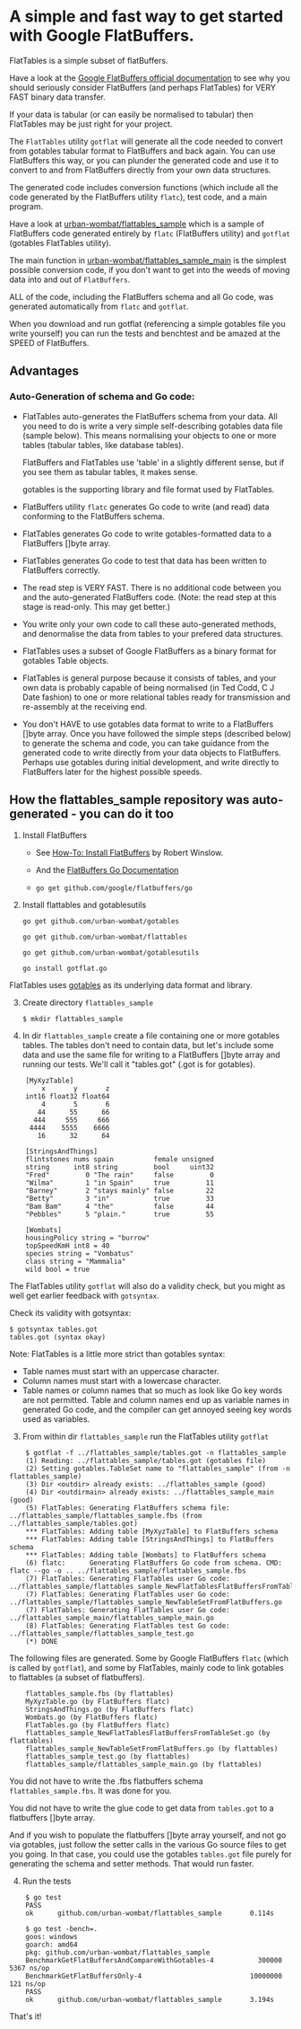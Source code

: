 # A simple and fast way to get started with Google FlatBuffers.

FlatTables is a simple subset of flatBuffers.

Have a look at the [Google FlatBuffers official documentation](https://google.github.io/flatbuffers) to see
why you should seriously consider FlatBuffers (and perhaps FlatTables) for VERY FAST binary
data transfer.

If your data is tabular (or can easily be normalised to tabular) then FlatTables may be just right for your project.

The `FlatTables` utility `gotflat` will generate all the code needed to convert from gotables tabular format to
FlatBuffers and back again. You can use FlatBuffers this way, or you can plunder the generated code and use it
to convert to and from FlatBuffers directly from your own data structures.

The generated code includes conversion functions (which include all the code generated by the FlatBuffers utility `flatc`),
test code, and a main program.

Have a look at [urban-wombat/flattables_sample](https://github.com/urban-wombat/flattables_sample) which
is a sample of FlatBuffers code generated entirely by `flatc` (FlatBuffers utility) and `gotflat` (gotables FlatTables utility).

The main function in [urban-wombat/flattables_sample_main](https://github.com/urban-wombat/flattables_sample_main)
is the simplest possible conversion code, if you don't want to get into the weeds of moving data into and out of `FlatBuffers`.

ALL of the code, including the FlatBuffers schema and all Go code, was generated automatically from `flatc` and `gotflat`.

When you download and run gotflat (referencing a simple gotables file you write yourself) you can run the tests
and benchtest and be amazed at the SPEED of FlatBuffers.

## Advantages

### Auto-Generation of schema and Go code:

* FlatTables auto-generates the FlatBuffers schema from your data.
  All you need to do is write a very simple self-describing gotables data file (sample below).
  This means normalising your objects to one or more tables (tabular tables, like database tables).

  FlatBuffers and FlatTables use 'table' in a slightly different sense, but if you see them as tabular
  tables, it makes sense.

  gotables is the supporting library and file format used by FlatTables.

* FlatBuffers utility `flatc` generates Go code to write (and read) data conforming to the FlatBuffers schema.

* FlatTables generates Go code to write gotables-formatted data to a FlatBuffers []byte array.

* FlatTables generates Go code to test that data has been written to FlatBuffers correctly.

* The read step is VERY FAST. There is no additional code between you and the auto-generated FlatBuffers code.
  (Note: the read step at this stage is read-only. This may get better.)

* You write only your own code to call these auto-generated methods, and denormalise the data from tables to
  your prefered data structures.

* FlatTables uses a subset of Google FlatBuffers as a binary format for gotables Table objects.

* FlatTables is general purpose because it consists of tables, and your own data is probably capable of being
  normalised (in Ted Codd, C J Date fashion) to one or more relational tables ready for transmission and re-assembly
  at the receiving end.

* You don't HAVE to use gotables data format to write to a FlatBuffers []byte array. Once you have followed the simple
steps (described below) to generate the schema and code, you can take guidance from the generated code
to write directly from your data objects to FlatBuffers. Perhaps use gotables during initial
development, and write directly to FlatBuffers later for the highest possible speeds.

## How the flattables_sample repository was auto-generated - you can do it too

1. Install FlatBuffers

    * See [How-To: Install FlatBuffers](https://rwinslow.com/posts/how-to-install-flatbuffers) by Robert Winslow.

    * And the [FlatBuffers Go Documentation](https://google.github.io/flatbuffers/flatbuffers_guide_use_go.html)

    * `go get github.com/google/flatbuffers/go`

2. Install flattables and gotablesutils

	`go get github.com/urban-wombat/gotables`

    `go get github.com/urban-wombat/flattables`

	`go get github.com/urban-wombat/gotablesutils`

    `go install gotflat.go`

FlatTables uses [gotables](https://github.com/urban-wombat/gotables) as its underlying data format and library.

3. Create directory `flattables_sample`

    `$ mkdir flattables_sample`

4. In dir `flattables_sample` create a file containing one or more gotables tables. The tables don't need to contain data,
but let's include some data and use the same file for writing to a FlatBuffers []byte array and running our tests.
We'll call it "tables.got" (.got is for gotables).

```
    [MyXyzTable]
        x       y       z
    int16 float32 float64
        4       5       6
       44      55      66
      444     555     666
     4444    5555    6666
       16      32      64
    
    [StringsAndThings]
    flintstones nums spain          female unsigned
    string      int8 string         bool     uint32
    "Fred"         0 "The rain"     false         0
    "Wilma"        1 "in Spain"     true         11
    "Barney"       2 "stays mainly" false        22
    "Betty"        3 "in"           true         33
    "Bam Bam"      4 "the"          false        44
    "Pebbles"      5 "plain."       true         55
    
    [Wombats]
    housingPolicy string = "burrow"
    topSpeedKmH int8 = 40
    species string = "Vombatus"
    class string = "Mammalia"
    wild bool = true
```

The FlatTables utility `gotflat` will also do a validity check, but you might as well get earlier feedback with `gotsyntax`.

Check its validity with gotsyntax:

    $ gotsyntax tables.got
    tables.got (syntax okay)


Note: FlatTables is a little more strict than gotables syntax:
* Table names must start with an uppercase character.
* Column names must start with a lowercase character.
* Table names or column names that so much as look like Go key words are not permitted. Table and column names end up as
variable names in generated Go code, and the compiler can get annoyed seeing key words used as variables.

3. From within dir `flattables_sample` run the FlatTables utility `gotflat`

```
    $ gotflat -f ../flattables_sample/tables.got -n flattables_sample
    (1) Reading: ../flattables_sample/tables.got (gotables file)
    (2) Setting gotables.TableSet name to "flattables_sample" (from -n flattables_sample)
    (3) Dir <outdir> already exists: ../flattables_sample (good)
    (4) Dir <outdirmain> already exists: ../flattables_sample_main (good)
    (5) FlatTables: Generating FlatBuffers schema file: ../flattables_sample/flattables_sample.fbs (from ../flattables_sample/tables.got)
    *** FlatTables: Adding table [MyXyzTable] to FlatBuffers schema
    *** FlatTables: Adding table [StringsAndThings] to FlatBuffers schema
    *** FlatTables: Adding table [Wombats] to FlatBuffers schema
    (6) flatc:      Generating FlatBuffers Go code from schema. CMD: flatc --go -o .. ../flattables_sample/flattables_sample.fbs
    (7) FlatTables: Generating FlatTables user Go code: ../flattables_sample/flattables_sample_NewFlatTablesFlatBuffersFromTableSet.go
    (7) FlatTables: Generating FlatTables user Go code: ../flattables_sample/flattables_sample_NewTableSetFromFlatBuffers.go
    (7) FlatTables: Generating FlatTables user Go code: ../flattables_sample_main/flattables_sample_main.go
    (8) FlatTables: Generating FlatTables test Go code: ../flattables_sample/flattables_sample_test.go
    (*) DONE
```

The following files are generated. Some by Google FlatBuffers `flatc` (which is called by `gotflat`), and some by FlatTables,
mainly code to link gotables to flattables (a subset of flatbuffers).

```
    flattables_sample.fbs (by flattables)
    MyXyzTable.go (by FlatBuffers flatc)
    StringsAndThings.go (by FlatBuffers flatc)
    Wombats.go (by FlatBuffers flatc)
    FlatTables.go (by FlatBuffers flatc)
    flattables_sample_NewFlatTablesFlatBuffersFromTableSet.go (by flattables)
    flattables_sample_NewTableSetFromFlatBuffers.go (by flattables)
    flattables_sample_test.go (by flattables)
    flattables_sample/flattables_sample_main.go (by flattables)
```

You did not have to write the .fbs flatbuffers schema `flattables_sample.fbs`. It was done for you.

You did not have to write the glue code to get data from `tables.got` to a flatbuffers []byte array.

And if you wish to populate the flatbuffers []byte array yourself, and not go via gotables, just
follow the setter calls in the various Go source files to get you going. In that case, you could use
the gotables `tables.got` file purely for generating the schema and setter methods. That would run faster.

4. Run the tests

```
    $ go test
    PASS
    ok      github.com/urban-wombat/flattables_sample       0.114s
```

```
    $ go test -bench=.
    goos: windows
    goarch: amd64
    pkg: github.com/urban-wombat/flattables_sample
    BenchmarkGetFlatBuffersAndCompareWithGotables-4           300000              5367 ns/op
    BenchmarkGetFlatBuffersOnly-4                           10000000               121 ns/op
    PASS
    ok      github.com/urban-wombat/flattables_sample       3.194s
```

That's it!
